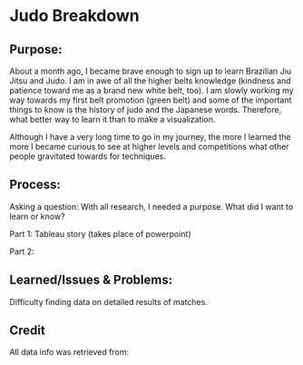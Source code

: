 # Judo Breakdown

## Purpose:
  About a month ago, I became brave enough to sign up to learn Brazilian Jiu Jitsu and Judo. I am in awe of all the higher belts knowledge (kindness and patience toward me as a brand new white belt, too).  I am slowly working my way towards my first belt promotion (green belt) and some of the important things to know is the history of judo and the Japanese words. Therefore, what better way to learn it than to make a visualization.
 
  Although I have a very long time to go in my journey, the more I learned the more I became curious to see at higher levels and competitions what other people gravitated towards for techniques.


## Process:
  Asking a question: 
  With all research, I needed a purpose. What did I want to learn or know? 

  Part 1: 
  Tableau story (takes place of powerpoint)

  Part 2:

  
## Learned/Issues & Problems:
  Difficulty finding data on detailed results of matches.



## Credit

All data info was retrieved from:


